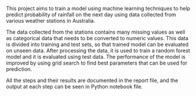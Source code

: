 This project aims to train a model using machine learning techniques to help predict probability of rainfall on the next day using data collected from various weather stations in Australia.

The data collected from the stations contains many missing values as well as categorical data that needs to be converted to numeric values. This data is divided into training and test sets, so that trained model can be evaluated on unseen data. After processing the data, it is used to train a random forest model and it is evaluated using test data. The performance of the model is improved by using grid search to find best parameters that can be used for prediction.

All the steps and their results are documented in the report file, and the output at each step can be seen in Python notebook file.
